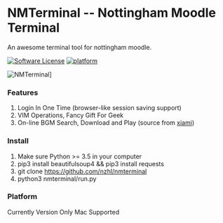 # NMTerminal -- Nottingham Moodle Terminal

An awesome terminal tool for nottingham moodle.

[![Software License](https://img.shields.io/badge/license-MIT-brightgreen.svg)](LICENSE.txt)
[![platform](https://img.shields.io/badge/python-3.5-green.svg)]()



![NMTerminal](https://raw.githubusercontent.com/nzhl/nmterminal/master/resource/record.gif)]


### Features

1. Login In One Time (browser-like session saving support)
2. VIM Operations, Fancy Gift For Geek
3. On-line BGM Search, Download and Play (source from [xiami](http://www.xiami.com/))

### Install

1. Make sure Python >= 3.5 in your computer
2. pip3 install beautifulsoup4 && pip3 install requests
3. git clone https://github.com/nzhl/nmterminal
4. python3 nmterminal/run.py

### Platform

Currently Version Only Mac Supported

